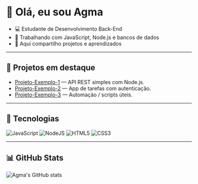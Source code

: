 # 👾 Olá, eu sou Agma

- 💻 Estudante de Desenvolvimento Back-End  
- 🚀 Trabalhando com JavaScript, Node.js e bancos de dados  
- 📂 Aqui compartilho projetos e aprendizados

---

## 📌 Projetos em destaque
- [Projeto-Exemplo-1](https://github.com/Agma-lost/Projeto-Exemplo-1) — API REST simples com Node.js.  
- [Projeto-Exemplo-2](https://github.com/Agma-lost/Projeto-Exemplo-2) — App de tarefas com autenticação.  
- [Projeto-Exemplo-3](https://github.com/Agma-lost/Projeto-Exemplo-3) — Automação / scripts úteis.

---

## 🚀 Tecnologias
![JavaScript](https://img.shields.io/badge/JavaScript-000?style=for-the-badge&logo=javascript)
![NodeJS](https://img.shields.io/badge/Node.js-000?style=for-the-badge&logo=nodedotjs)
![HTML5](https://img.shields.io/badge/HTML5-000?style=for-the-badge&logo=html5)
![CSS3](https://img.shields.io/badge/CSS3-000?style=for-the-badge&logo=css3)

---

## 📊 GitHub Stats
![Agma's GitHub stats](https://github-readme-stats.vercel.app/api?username=Agma-lost&show_icons=true&theme=tokyonight)
